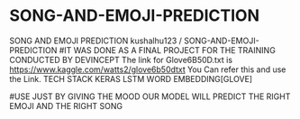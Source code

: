 # SONG-AND-EMOJI-PREDICTION
SONG AND EMOJI PREDICTION
kushalhu123
/
SONG-AND-EMOJI-PREDICTION
#IT WAS DONE AS A FINAL PROJECT FOR THE TRAINING CONDUCTED BY DEVINCEPT
The link for Glove6B50D.txt is https://www.kaggle.com/watts2/glove6b50dtxt
You Can refer this and use the Link.
TECH STACK
KERAS
LSTM
WORD EMBEDDING[GLOVE]


#USE
JUST BY GIVING THE MOOD OUR MODEL WILL PREDICT THE RIGHT EMOJI AND THE RIGHT SONG
